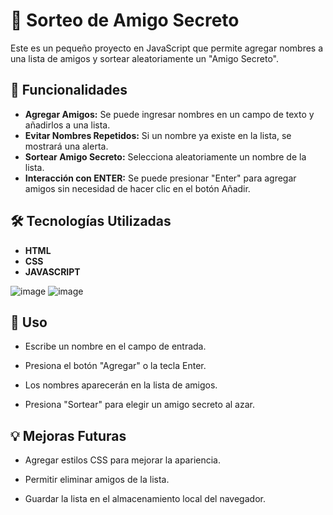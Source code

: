 # 🎉 Sorteo de Amigo Secreto
Este es un pequeño proyecto en JavaScript que permite agregar nombres a una lista de amigos y sortear aleatoriamente un "Amigo Secreto".

## 📌 Funcionalidades

- **Agregar Amigos:** Se puede ingresar nombres en un campo de texto y añadirlos a una lista.
- **Evitar Nombres Repetidos:** Si un nombre ya existe en la lista, se mostrará una alerta.
- **Sortear Amigo Secreto:** Selecciona aleatoriamente un nombre de la lista.
- **Interacción con ENTER:** Se puede presionar "Enter" para agregar amigos sin necesidad de hacer clic en el botón Añadir.

## 🛠 Tecnologías Utilizadas

- **HTML**
- **CSS**
- **JAVASCRIPT**
  
![image](https://github.com/user-attachments/assets/3954fced-ed5a-4723-a48f-b1604c7914a3)
![image](https://github.com/user-attachments/assets/545ec6cb-6739-4e40-9e7a-c655005a2ced)


## 📌 Uso

- Escribe un nombre en el campo de entrada.

- Presiona el botón "Agregar" o la tecla Enter.

- Los nombres aparecerán en la lista de amigos.

- Presiona "Sortear" para elegir un amigo secreto al azar.

## 💡 Mejoras Futuras

- Agregar estilos CSS para mejorar la apariencia.

- Permitir eliminar amigos de la lista.

- Guardar la lista en el almacenamiento local del navegador.
